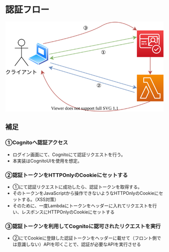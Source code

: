 # 認証フロー
![認証フローイメージ.png](./img/authentication.svg)   

## 補足
### ①Cognitoへ認証アクセス
- ログイン画面にて、Cognitoにて認証リクエストを行う。
- 本実装はCognitoUIを使用を想定。
### ②認証トークンをHTTPOnlyのCookieにセットする
- ①にて認証リクエストに成功したら、認証トークンを取得する。
- そのトークンをJavaScriptから操作できないようなHTTPOnlyのCookieにセットする。（XSS対策）
- そのために、一度Lambdaにトークンをヘッダーに入れてリクエストを行い、レスポンスにHTTPOnlyのCookieにセットする
### ③認証トークンを利用してCognitoに認可されたリクエストを実行
- ②にてCookieに登録した認証トークンをヘッダーに載せて（フロント側では意識しない）APIを叩くことで、認証が必要なAPIを実行させる